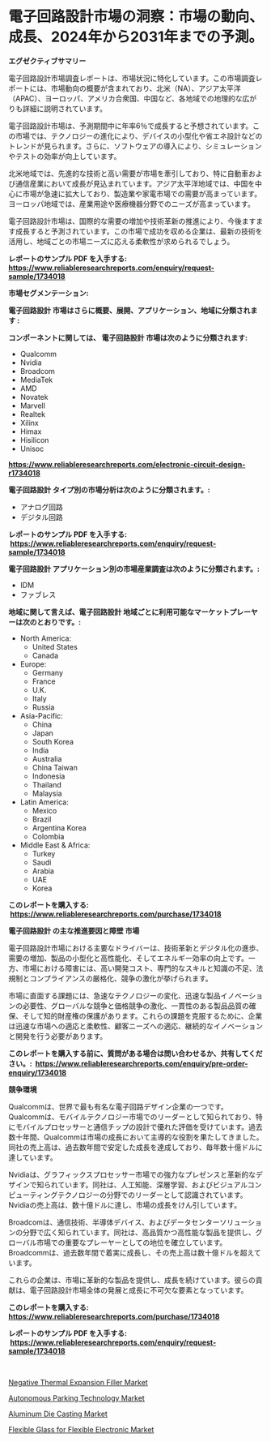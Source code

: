 <p><h1>電子回路設計市場の洞察：市場の動向、成長、2024年から2031年までの予測。</h1></p><p><strong>エグゼクティブサマリー</strong></p>
<p><p>電子回路設計市場調査レポートは、市場状況に特化しています。この市場調査レポートには、市場動向の概要が含まれており、北米（NA）、アジア太平洋（APAC）、ヨーロッパ、アメリカ合衆国、中国など、各地域での地理的な広がりも詳細に説明されています。</p><p>電子回路設計市場は、予測期間中に年率6％で成長すると予想されています。この市場では、テクノロジーの進化により、デバイスの小型化や省エネ設計などのトレンドが見られます。さらに、ソフトウェアの導入により、シミュレーションやテストの効率が向上しています。</p><p>北米地域では、先進的な技術と高い需要が市場を牽引しており、特に自動車および通信産業において成長が見込まれています。アジア太平洋地域では、中国を中心に市場が急速に拡大しており、製造業や家電市場での需要が高まっています。ヨーロッパ地域では、産業用途や医療機器分野でのニーズが高まっています。</p><p>電子回路設計市場は、国際的な需要の増加や技術革新の推進により、今後ますます成長すると予測されています。この市場で成功を収める企業は、最新の技術を活用し、地域ごとの市場ニーズに応える柔軟性が求められるでしょう。</p></p>
<p><strong>レポートのサンプル PDF を入手する: <a href="https://www.reliableresearchreports.com/enquiry/request-sample/1734018">https://www.reliableresearchreports.com/enquiry/request-sample/1734018</a></strong></p>
<p><strong>市場セグメンテーション:</strong></p>
<p><strong> 電子回路設計 市場はさらに概要、展開、アプリケーション、地域に分類されます :</strong></p>
<p><strong>コンポーネントに関しては、 電子回路設計 市場は次のように分類されます: &nbsp;</strong></p>
<p><ul><li>Qualcomm</li><li>Nvidia</li><li>Broadcom</li><li>MediaTek</li><li>AMD</li><li>Novatek</li><li>Marvell</li><li>Realtek</li><li>Xilinx</li><li>Himax</li><li>Hisilicon</li><li>Unisoc</li></ul></p>
<p><strong><a href="https://www.reliableresearchreports.com/electronic-circuit-design-r1734018">https://www.reliableresearchreports.com/electronic-circuit-design-r1734018</a></strong></p>
<p><strong> 電子回路設計 タイプ別の市場分析は次のように分類されます。:</strong></p>
<p><ul><li>アナログ回路</li><li>デジタル回路</li></ul></p>
<p><strong>レポートのサンプル PDF を入手する: &nbsp;<a href="https://www.reliableresearchreports.com/enquiry/request-sample/1734018">https://www.reliableresearchreports.com/enquiry/request-sample/1734018</a></strong></p>
<p><strong> 電子回路設計 アプリケーション別の市場産業調査は次のように分類されます。:</strong></p>
<p><ul><li>IDM</li><li>ファブレス</li></ul></p>
<p><strong>地域に関して言えば、電子回路設計 地域ごとに利用可能なマーケットプレーヤーは次のとおりです。:</strong></p>
<p><ul>
    <li>
        North America:
        <ul>
            <li>United States</li>
            <li>Canada</li>
        </ul>
    </li>
    <li>
        Europe:
        <ul>
            <li>Germany</li>
            <li>France</li>
            <li>U.K.</li>
            <li>Italy</li>
            <li>Russia</li>
        </ul>
    </li>
    <li>
        Asia-Pacific:
        <ul>
            <li>China</li>
            <li>Japan</li>
            <li>South Korea</li>
            <li>India</li>
            <li>Australia</li>
            <li>China Taiwan</li>
            <li>Indonesia</li>
            <li>Thailand</li>
            <li>Malaysia</li>
        </ul>
    </li>
    <li>
        Latin America:
        <ul>
            <li>Mexico</li>
            <li>Brazil</li>
            <li>Argentina Korea</li>
            <li>Colombia</li>
        </ul>
    </li>
    <li>
        Middle East & Africa:
        <ul>
            <li>Turkey</li>
            <li>Saudi</li>
            <li>Arabia</li>
            <li>UAE</li>
            <li>Korea</li>
        </ul>
    </li>
    </ul></p>
<p><strong>このレポートを購入する: &nbsp;<a href="https://www.reliableresearchreports.com/purchase/1734018">https://www.reliableresearchreports.com/purchase/1734018</a></strong></p>
<p><strong>電子回路設計 の主な推進要因と障壁 市場</strong></p>
<p><p>電子回路設計市場における主要なドライバーは、技術革新とデジタル化の進歩、需要の増加、製品の小型化と高性能化、そしてエネルギー効率の向上です。一方、市場における障害には、高い開発コスト、専門的なスキルと知識の不足、法規制とコンプライアンスの厳格化、競争の激化が挙げられます。</p><p>市場に直面する課題には、急速なテクノロジーの変化、迅速な製品イノベーションの必要性、グローバルな競争と価格競争の激化、一貫性のある製品品質の確保、そして知的財産権の保護があります。これらの課題を克服するために、企業は迅速な市場への適応と柔軟性、顧客ニーズへの適応、継続的なイノベーションと開発を行う必要があります。</p></p>
<p><strong>このレポートを購入する前に、質問がある場合は問い合わせるか、共有してください。:&nbsp; <a href="https://www.reliableresearchreports.com/enquiry/pre-order-enquiry/1734018">https://www.reliableresearchreports.com/enquiry/pre-order-enquiry/1734018</a></strong></p>
<p><strong>競争環境</strong></p>
<p><p>Qualcommは、世界で最も有名な電子回路デザイン企業の一つです。 Qualcommは、モバイルテクノロジー市場でのリーダーとして知られており、特にモバイルプロセッサーと通信チップの設計で優れた評価を受けています。過去数十年間、Qualcommは市場の成長において主導的な役割を果たしてきました。同社の売上高は、過去数年間で安定した成長を達成しており、毎年数十億ドルに達しています。</p><p>Nvidiaは、グラフィックスプロセッサー市場での強力なプレゼンスと革新的なデザインで知られています。同社は、人工知能、深層学習、およびビジュアルコンピューティングテクノロジーの分野でのリーダーとして認識されています。 Nvidiaの売上高は、数十億ドルに達し、市場の成長をけん引しています。</p><p>Broadcomは、通信技術、半導体デバイス、およびデータセンターソリューションの分野で広く知られています。同社は、高品質かつ高性能な製品を提供し、グローバル市場での重要なプレーヤーとしての地位を確立しています。 Broadcommは、過去数年間で着実に成長し、その売上高は数十億ドルを超えています。</p><p>これらの企業は、市場に革新的な製品を提供し、成長を続けています。彼らの貢献は、電子回路設計市場全体の発展と成長に不可欠な要素となっています。</p></p>
<p><strong>このレポートを購入する: &nbsp; <a href="https://www.reliableresearchreports.com/purchase/1734018">https://www.reliableresearchreports.com/purchase/1734018</a></strong></p>
<p><strong>レポートのサンプル PDF を入手する: &nbsp;<a href="https://www.reliableresearchreports.com/enquiry/request-sample/1734018">https://www.reliableresearchreports.com/enquiry/request-sample/1734018</a></strong><strong></strong></p>
<p>&nbsp;</p>
<p><p><a href="https://www.linkedin.com/pulse/negative-thermal-expansion-filler-market-research-report-ndkxe?trackingId=vB5wzRxjlDH6Sni7GeN3lg%3D%3D">Negative Thermal Expansion Filler Market</a></p><p><a href="https://github.com/lataunyatinikmelvin59ilbd0dv/Market-Research-Report-List-2/blob/main/autonomous-parking-technology-market.md">Autonomous Parking Technology Market</a></p><p><a href="https://github.com/pgtimber/Market-Research-Report-List-2/blob/main/aluminum-die-casting-market.md">Aluminum Die Casting Market</a></p><p><a href="https://www.linkedin.com/pulse/flexible-glass-electronic-market-growth-trends-covid-19-67lze?trackingId=KQygvrnp7TpXFywSTyCE%2FQ%3D%3D">Flexible Glass for Flexible Electronic Market</a></p></p>